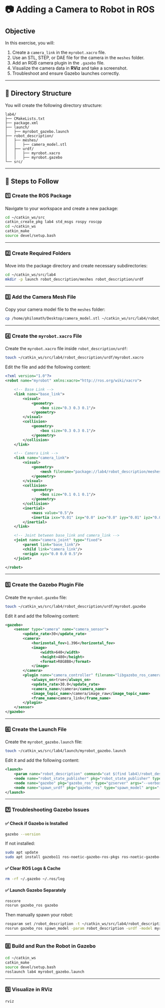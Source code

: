 # **📷 Adding a Camera to  Robot in ROS**

## **Objective**

In this exercise, you will:

1. Create a `camera_link` in the `myrobot.xacro` file.
2. Use an STL, STEP, or DAE file for the camera in the `meshes` folder.
3. Add an RGB camera plugin in the `.gazebo` file.
4. Visualize the camera data in **RViz** and take a screenshot.
5. Troubleshoot and ensure Gazebo launches correctly.

---

## **📂 Directory Structure**

You will create the following directory structure:

```
lab4/
├── CMakeLists.txt
├── package.xml
├── launch/
│   ├── myrobot_gazebo.launch
├── robot_description/
│   ├── meshes/
│   │   ├── camera_model.stl
│   ├── urdf/
│   │   ├── myrobot.xacro
│   │   ├── myrobot.gazebo
└── src/
```

---

## **🚀 Steps to Follow**

### **1️⃣ Create the ROS Package**

Navigate to your workspace and create a new package:

```bash
cd ~/catkin_ws/src
catkin_create_pkg lab4 std_msgs rospy roscpp
cd ~/catkin_ws
catkin_make
source devel/setup.bash
```

---

### **2️⃣ Create Required Folders**

Move into the package directory and create necessary subdirectories:

```bash
cd ~/catkin_ws/src/lab4
mkdir -p launch robot_description/meshes robot_description/urdf
```

---

### **3️⃣ Add the Camera Mesh File**

Copy your camera model file to the `meshes` folder:

```bash
cp /home/philomath/Desktop/camera_model.stl ~/catkin_ws/src/lab4/robot_description/meshes/
```

---

### **4️⃣ Create the `myrobot.xacro` File**

Create the `myrobot.xacro` file inside `robot_description/urdf`:

```bash
touch ~/catkin_ws/src/lab4/robot_description/urdf/myrobot.xacro
```

Edit the file and add the following content:

```xml
<?xml version="1.0"?>
<robot name="myrobot" xmlns:xacro="http://ros.org/wiki/xacro">

    <!-- Base Link -->
    <link name="base_link">
        <visual>
            <geometry>
                <box size="0.3 0.3 0.1"/>
            </geometry>
        </visual>
        <collision>
            <geometry>
                <box size="0.3 0.3 0.1"/>
            </geometry>
        </collision>
    </link>

    <!-- Camera Link -->
    <link name="camera_link">
        <visual>
            <geometry>
                <mesh filename="package://lab4/robot_description/meshes/camera_model.stl" scale="0.1 0.1 0.1"/>
            </geometry>
        </visual>
        <collision>
            <geometry>
                <box size="0.1 0.1 0.1"/>
            </geometry>
        </collision>
        <inertial>
            <mass value="0.5"/>
            <inertia ixx="0.01" ixy="0.0" ixz="0.0" iyy="0.01" iyz="0.0" izz="0.01"/>
        </inertial>
    </link>

    <!-- Joint between base_link and camera_link -->
    <joint name="camera_joint" type="fixed">
        <parent link="base_link"/>
        <child link="camera_link"/>
        <origin xyz="0.0 0.0 0.5"/>
    </joint>

</robot>
```

---

### **5️⃣ Create the Gazebo Plugin File**

Create the `myrobot.gazebo` file:

```bash
touch ~/catkin_ws/src/lab4/robot_description/urdf/myrobot.gazebo
```

Edit it and add the following content:

```xml
<gazebo>
    <sensor type="camera" name="camera_sensor">
        <update_rate>30</update_rate>
        <camera>
            <horizontal_fov>1.396</horizontal_fov>
            <image>
                <width>640</width>
                <height>480</height>
                <format>R8G8B8</format>
            </image>
        </camera>
        <plugin name="camera_controller" filename="libgazebo_ros_camera.so">
            <always_on>true</always_on>
            <update_rate>30.0</update_rate>
            <camera_name>/camera</camera_name>
            <image_topic_name>/camera/image_raw</image_topic_name>
            <frame_name>camera_link</frame_name>
        </plugin>
    </sensor>
</gazebo>
```

---

### **6️⃣ Create the Launch File**

Create the `myrobot_gazebo.launch` file:

```bash
touch ~/catkin_ws/src/lab4/launch/myrobot_gazebo.launch
```

Edit it and add the following content:

```xml
<launch>
    <param name="robot_description" command="cat $(find lab4)/robot_description/urdf/myrobot.xacro"/>
    <node name="robot_state_publisher" pkg="robot_state_publisher" type="robot_state_publisher" output="screen"/>
    <node name="gazebo" pkg="gazebo_ros" type="gzserver" args="--verbose" output="screen"/>
    <node name="spawn_urdf" pkg="gazebo_ros" type="spawn_model" args="-param robot_description -urdf -model myrobot"/>
</launch>
```

---

### **7️⃣ Troubleshooting Gazebo Issues**

#### ✅ Check if Gazebo is Installed
```bash
gazebo --version
```
If not installed:
```bash
sudo apt update
sudo apt install gazebo11 ros-noetic-gazebo-ros-pkgs ros-noetic-gazebo-ros-control
```

#### ✅ Clear ROS Logs & Cache
```bash
rm -rf ~/.gazebo ~/.ros/log
```

#### ✅ Launch Gazebo Separately
```bash
roscore
rosrun gazebo_ros gazebo
```
Then manually spawn your robot:
```bash
rosparam set /robot_description -t ~/catkin_ws/src/lab4/robot_description/urdf/myrobot.xacro
rosrun gazebo_ros spawn_model -param robot_description -urdf -model myrobot
```

---

### **8️⃣ Build and Run the Robot in Gazebo**

```bash
cd ~/catkin_ws
catkin_make
source devel/setup.bash
roslaunch lab4 myrobot_gazebo.launch
```

---

### **9️⃣ Visualize in RViz**

```bash
rviz
```


